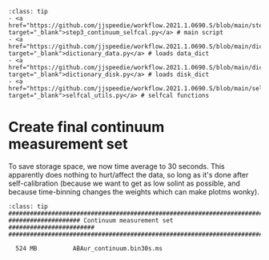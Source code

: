 `````{admonition} The tasks in this chapter use the following scripts:
:class: tip
- <a href="https://github.com/jjspeedie/workflow.2021.1.0690.S/blob/main/step3_continuum_selfcal.py" target="_blank">step3_continuum_selfcal.py</a> # main script
- <a href="https://github.com/jjspeedie/workflow.2021.1.0690.S/blob/main/dictionary_data.py" target="_blank">dictionary_data.py</a> # loads data_dict
- <a href="https://github.com/jjspeedie/workflow.2021.1.0690.S/blob/main/dictionary_disk.py" target="_blank">dictionary_disk.py</a> # loads disk_dict
- <a href="https://github.com/jjspeedie/workflow.2021.1.0690.S/blob/main/selfcal_utils.py" target="_blank">selfcal_utils.py</a> # selfcal functions
`````

# Create final continuum measurement set

To save storage space, we now time average to 30 seconds. This apparently does nothing to hurt/affect the data, so long as it's done after self-calibration (because we want to get as low solint as possible, and because time-binning changes the weights which can make plotms wonky).

`````{admonition} Achieved!
:class: tip
#######################################################################
#################### Continuum measurement set ########################
#######################################################################

  524 MB	      ABAur_continuum.bin30s.ms
`````

<!-- >#######################################################################
>#################### Continuum measurement set ########################
>#######################################################################
>
>  524 MB	      ABAur_continuum.bin30s.ms -->

<!-- ````{card}
Content of the top card.

{bdg-primary}`example-badge`

````

```{card}
Jess might add here: Figures showing inspection of flux recovery.
```


```{glue} sorted_means_fig
:doc: executable/output-insert.md
``` -->
